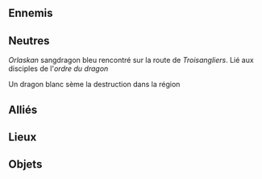 ## Ennemis


## Neutres
*Orlaskan* sangdragon bleu rencontré sur la route de *Troisangliers*. Lié aux disciples de l'*ordre du dragon*

Un dragon blanc sème la destruction dans la région



## Alliés



## Lieux

## Objets
